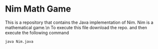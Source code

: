 # Nim Math Game
 This is a repository that contains the Java implementation of Nim. Nim is a mathematical game.\n
 To execute this file download the repo. and then execute the following command
 ```
 java Nim.java
 ```
